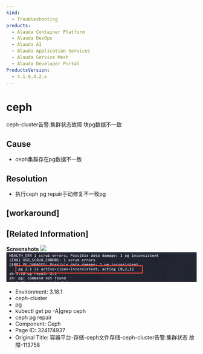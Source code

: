 ```yaml
---
kind:
  - Troubleshooting
products:
  - Alauda Container Platform
  - Alauda DevOps
  - Alauda AI
  - Alauda Application Services
  - Alauda Service Mesh
  - Alauda Developer Portal
ProductsVersion:
  - 4.1.0,4.2.x
---
```

<!-- A type of document that involves encountering a fault, diagnosing it, performing root cause analysis, and providing solutions. -->

# ceph

ceph-cluster告警:集群状态故障 块pg数据不一致

## Cause
- ceph集群存在pg数据不一致

## Resolution
- 执行ceph pg repair手动修复不一致pg

## [workaround]

## [Related Information]
**Screenshots**
![](assets/rong-qi-ping-tai-cun-chu-cephwen-jian-cun-chu-ceph-clustergao-jing-ji-qun-zhuang/1753424914_99781_934fc1_%25E4%25BC%2581%25E4%25B8%259A%25E5%25BE%25AE%25E4%25BF%25A1%25E6%2588%25AA%25E5%259B%25BE_17534248144521_1.png)
![](assets/rong-qi-ping-tai-cun-chu-cephwen-jian-cun-chu-ceph-clustergao-jing-ji-qun-zhuang/mceclip0_1753436374061_vm61s.png)
- Environment: 3.18.1
- ceph-cluster
- pg
- kubectl get po -A|grep ceph
- ceph pg repair
- Component: Ceph
- Page ID: 324174937
- Original Title: 容器平台-存储-ceph文件存储-ceph-cluster告警:集群状态 故障-113758
